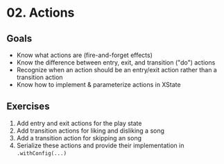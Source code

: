 # 02. Actions

## Goals

- Know what actions are (fire-and-forget effects)
- Know the difference between entry, exit, and transition ("do") actions
- Recognize when an action should be an entry/exit action rather than a transition action
- Know how to implement & parameterize actions in XState

## Exercises

1. Add entry and exit actions for the play state
2. Add transition actions for liking and disliking a song
3. Add a transition action for skipping an song
4. Serialize these actions and provide their implementation in `.withConfig(...)`
